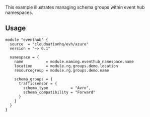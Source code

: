 This example illustrates managing schema groups within event hub namespaces.

## Usage

```hcl
module "eventhub" {
  source  = "cloudnationhq/evh/azure"
  version = "~> 0.1"

  namespace = {
    name          = module.naming.eventhub_namespace.name
    location      = module.rg.groups.demo.location
    resourcegroup = module.rg.groups.demo.name

    schema_groups = {
      trafficsensor = {
        schema_type          = "Avro",
        schema_compatibility = "Forward"
      }
    }
  }
}
```
